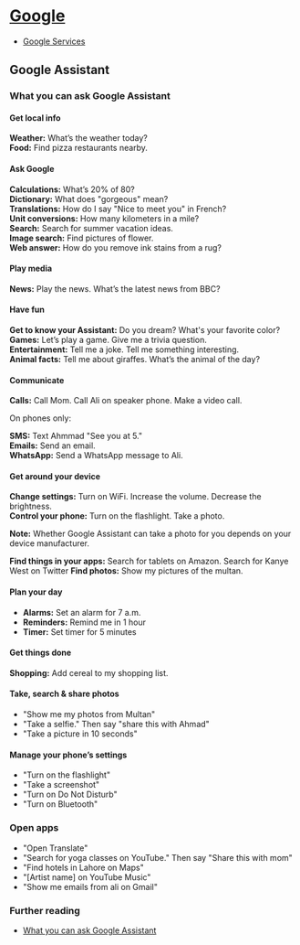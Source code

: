 # [Google](../docs/index.md)

- [Google Services](../docs/index.md)

## Google Assistant

### What you can ask Google Assistant

#### Get local info

**Weather:** What’s the weather today?  
**Food:** Find pizza restaurants nearby.  

#### Ask Google

**Calculations:** What’s 20% of 80?  
**Dictionary:** What does "gorgeous" mean?  
**Translations:** How do I say "Nice to meet you" in French?  
**Unit conversions:** How many kilometers in a mile?  
**Search:** Search for summer vacation ideas.  
**Image search:** Find pictures of flower.  
**Web answer:** How do you remove ink stains from a rug?  

#### Play media

**News:** Play the news. What’s the latest news from BBC?

#### Have fun

**Get to know your Assistant:** Do you dream? What's your favorite color?  
**Games:** Let’s play a game. Give me a trivia question.  
**Entertainment:** Tell me a joke. Tell me something interesting.  
**Animal facts:** Tell me about giraffes. What’s the animal of the day?

#### Communicate

**Calls:** Call Mom. Call Ali on speaker phone. Make a video call.

On phones only:

**SMS:** Text Ahmmad "See you at 5."  
**Emails:** Send an email.  
**WhatsApp:** Send a WhatsApp message to Ali.

#### Get around your device

**Change settings:** Turn on WiFi. Increase the volume. Decrease the brightness.  
**Control your phone:** Turn on the flashlight. Take a photo.

**Note:** Whether Google Assistant can take a photo for you depends on your device manufacturer.

**Find things in your apps:** Search for tablets on Amazon. Search for Kanye West on Twitter  **Find photos:** Show my pictures of the multan.

#### Plan your day

- **Alarms:** Set an alarm for 7 a.m.  
- **Reminders:** Remind me in 1 hour  
- **Timer:** Set timer for 5 minutes

#### Get things done

**Shopping:** Add cereal to my shopping list.

#### Take, search & share photos

- "Show me my photos from Multan"
- "Take a selfie." Then say "share this with Ahmad"
- "Take a picture in 10 seconds"

#### Manage your phone’s settings

- "Turn on the flashlight"
- "Take a screenshot"
- "Turn on Do Not Disturb"
- "Turn on Bluetooth"

### Open apps

- "Open Translate"
- "Search for yoga classes on YouTube." Then say "Share this with mom"
- "Find hotels in Lahore on Maps"
- "[Artist name] on YouTube Music"
- "Show me emails from ali on Gmail"



### Further reading

- [What you can ask Google Assistant](https://support.google.com/assistant/answer/7172842?hl=en)

